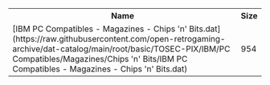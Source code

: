 <table>
<tr><th>Name</th><th>Size</th></tr>
<tr><td>
[IBM PC Compatibles - Magazines - Chips 'n' Bits.dat](https://raw.githubusercontent.com/open-retrogaming-archive/dat-catalog/main/root/basic/TOSEC-PIX/IBM/PC Compatibles/Magazines/Chips 'n' Bits/IBM PC Compatibles - Magazines - Chips 'n' Bits.dat)
</td><td>954</td></tr>
</table>
